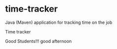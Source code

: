 # time-tracker
Java (Maven) application for tracking time on the job

Time tracker

Good  Students!!!
good afternoon

